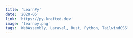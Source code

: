 ```yaml
---
title: 'LearnPy'
date: '2020-05'
link: 'https://py.krafted.dev'
image: 'learnpy.png'
tags: 'WebAssembly, Laravel, Rust, Python, TailwindCSS'
---
```

